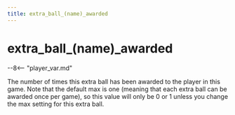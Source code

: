 ```yaml
---
title: extra_ball_(name)_awarded
---
```


# extra_ball\_(name)\_awarded


--8<-- "player_var.md"

The number of times this extra ball has been awarded to the player in
this game. Note that the default max is one (meaning that each extra
ball can be awarded once per game), so this value will only be 0 or 1
unless you change the max setting for this extra ball.
